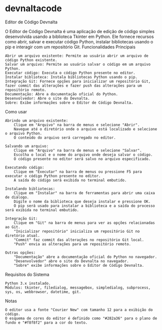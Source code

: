 # devnaltacode
Editor de Código Devnalta

O Editor de Código Devnalta é uma aplicação de edição de código simples desenvolvida usando a biblioteca Tkinter em Python. Ele fornece recursos como abrir, salvar e executar código Python, instalar bibliotecas usando o pip e interagir com um repositório Git.
Funcionalidades Principais

    Abrir um arquivo existente: Permite ao usuário abrir um arquivo de código Python existente.
    Salvar um arquivo: Permite ao usuário salvar o código em um arquivo Python.
    Executar código: Executa o código Python presente no editor.
    Instalar biblioteca: Instala bibliotecas Python usando o pip.
    Integração Git: Fornece opções para inicializar um repositório Git, fazer commit das alterações e fazer push das alterações para um repositório remoto.
    Documentação: Abre a documentação oficial do Python.
    Desenvolvedor: Abre o site do Devnalta.
    Sobre: Exibe informações sobre o Editor de Código Devnalta.

Como usar

    Abrindo um arquivo existente:
        Clique em "Arquivo" na barra de menus e selecione "Abrir".
        Navegue até o diretório onde o arquivo está localizado e selecione o arquivo Python.
        O conteúdo do arquivo será carregado no editor.

    Salvando um arquivo:
        Clique em "Arquivo" na barra de menus e selecione "Salvar".
        Escolha o local e o nome do arquivo onde deseja salvar o código.
        O código presente no editor será salvo no arquivo especificado.

    Executando código:
        Clique em "Executar" na barra de menus ou pressione F5 para executar o código Python presente no editor.
        A saída do código será exibida no terminal embutido.

    Instalando bibliotecas:
        Clique em "Instalar" na barra de ferramentas para abrir uma caixa de diálogo.
        Digite o nome da biblioteca que deseja instalar e pressione OK.
        O pip será usado para instalar a biblioteca e a saída do processo será exibida no terminal embutido.

    Integração Git:
        Clique em "Git" na barra de menus para ver as opções relacionadas ao Git.
        "Inicializar repositório" inicializa um repositório Git no diretório atual.
        "Commit" faz commit das alterações no repositório Git local.
        "Push" envia as alterações para um repositório remoto.

    Outras opções:
        "Documentação" abre a documentação oficial do Python no navegador.
        "Desenvolvedor" abre o site do Devnalta no navegador.
        "Sobre" exibe informações sobre o Editor de Código Devnalta.

Requisitos do Sistema

    Python 3.x instalado.
    Módulos: tkinter, filedialog, messagebox, simpledialog, subprocess, sys, os, webbrowser, datetime, git.

Notas

    O editor usa a fonte "Courier New" com tamanho 12 para a exibição do código.
    O esquema de cores do editor é definido como "#282a36" para o plano de fundo e "#f8f8f2" para a cor do texto.
